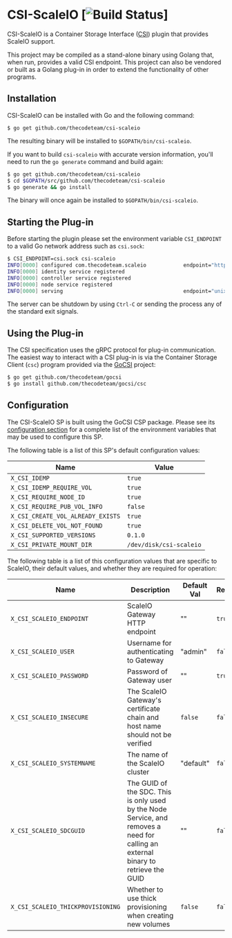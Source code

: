 # CSI-ScaleIO [![Build Status](http://travis-ci.org/thecodeteam/csi-scaleio.svg?branch=master)]

CSI-ScaleIO is a Container Storage Interface ([CSI](https://github.com/container-storage-interface/spec))
plugin that provides ScaleIO support.

This project may be compiled as a stand-alone binary using Golang that, when
run, provides a valid CSI endpoint. This project can also be vendored or built
as a Golang plug-in in order to extend the functionality of other programs.

## Installation
CSI-ScaleIO can be installed with Go and the following command:

`$ go get github.com/thecodeteam/csi-scaleio`

The resulting binary will be installed to `$GOPATH/bin/csi-scaleio`.

If you want to build `csi-scaleio` with accurate version information, you'll
need to run the `go generate` command and build again:

```bash
$ go get github.com/thecodeteam/csi-scaleio
$ cd $GOPATH/src/github.com/thecodeteam/csi-scaleio
$ go generate && go install
```

The binary will once again be installed to `$GOPATH/bin/csi-scaleio`.

## Starting the Plug-in
Before starting the plugin please set the environment variable
`CSI_ENDPOINT` to a valid Go network address such as `csi.sock`:

```bash
$ CSI_ENDPOINT=csi.sock csi-scaleio
INFO[0000] configured com.thecodeteam.scaleio            endpoint="https://10.50.10.100:443" insecure=true password="******" privatedir=/dev/disk/csi-scaleio sdcGUID= systemname=democluster thickprovision=false user=admin
INFO[0000] identity service registered
INFO[0000] controller service registered
INFO[0000] node service registered
INFO[0000] serving                                       endpoint="unix:///csi.sock"
```

The server can be shutdown by using `Ctrl-C` or sending the process
any of the standard exit signals.

## Using the Plug-in
The CSI specification uses the gRPC protocol for plug-in communication.
The easiest way to interact with a CSI plug-in is via the Container
Storage Client (`csc`) program provided via the
[GoCSI](https://github.com/thecodeteam/gocsi) project:

```bash
$ go get github.com/thecodeteam/gocsi
$ go install github.com/thecodeteam/gocsi/csc
```

## Configuration
The CSI-ScaleIO SP is built using the GoCSI CSP package. Please
see its
[configuration section](https://github.com/thecodeteam/gocsi/tree/master/csp#configuration)
for a complete list of the environment variables that may be used to
configure this SP.

The following table is a list of this SP's default configuration values:

| Name | Value |
|------|---------|
| `X_CSI_IDEMP` | `true` |
| `X_CSI_IDEMP_REQUIRE_VOL` | `true` |
| `X_CSI_REQUIRE_NODE_ID` | `true` |
| `X_CSI_REQUIRE_PUB_VOL_INFO` | `false` |
| `X_CSI_CREATE_VOL_ALREADY_EXISTS` | `true` |
| `X_CSI_DELETE_VOL_NOT_FOUND` | `true` |
| `X_CSI_SUPPORTED_VERSIONS` | `0.1.0` |
| `X_CSI_PRIVATE_MOUNT_DIR` | `/dev/disk/csi-scaleio` |

The following table is a list of this configuration values that are specific
to ScaleIO, their default values, and whether they are required for operation:

| Name | Description | Default Val | Required |
|------|-------------|-------------|----------|
| `X_CSI_SCALEIO_ENDPOINT` | ScaleIO Gateway HTTP endpoint | "" | `true` |
| `X_CSI_SCALEIO_USER`     | Username for authenticating to Gateway | "admin" | `false` |
| `X_CSI_SCALEIO_PASSWORD` | Password of Gateway user | "" | `true` |
| `X_CSI_SCALEIO_INSECURE` | The ScaleIO Gateway's certificate chain and host name should not be verified | `false` | `false` |
| `X_CSI_SCALEIO_SYSTEMNAME` | The name of the ScaleIO cluster | "default" | `false` |
| `X_CSI_SCALEIO_SDCGUID` | The GUID of the SDC. This is only used by the Node Service, and removes a need for calling an external binary to retrieve the GUID | "" | `false` |
| `X_CSI_SCALEIO_THICKPROVISIONING` | Whether to use thick provisioning when creating new volumes | `false` | `false` |
